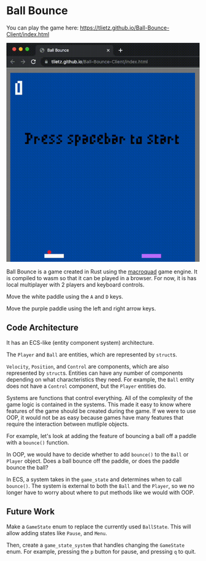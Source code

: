 # Ball Bounce 

You can play the game here: https://tlietz.github.io/Ball-Bounce-Client/index.html

![bounce out gif](media/ball_bounce_first.gif)


Ball Bounce is a game created in Rust using the [macroquad](https://github.com/not-fl3/macroquad) game engine.
It is compiled to wasm so that it can be played in a browser. For now, it is has local multiplayer with 2 players and keyboard controls.

Move the white paddle using the `A` and `D` keys. 

Move the purple paddle using the left and right arrow keys.

## Code Architecture

It has an ECS-like (entity component system) architecture.

The `Player` and `Ball` are entities, which are represented by `struct`s.

`Velocity`, `Position`, and `Control` are components, which are also represented by `struct`s. Entities can have any number of components depending on what characteristics they need. For example, the `Ball` entity does not have a `Control` component, but the `Player` entities do.

Systems are functions that control everything.
All of the complexity of the game logic is contained in the systems. This made it easy to know where features of the game should be created during the game. If we were to use OOP, it would not be as easy because games have many features that require the interaction between mutliple objects. 

For example, let's look at adding the feature of bouncing a ball off a paddle with a `bounce()` function. 

In OOP, we would have to decide whether to add `bounce()` to the `Ball` or `Player` object. Does a ball bounce off the paddle, or does the paddle bounce the ball?

In ECS, a system takes in the `game_state` and determines when to call `bounce()`. 
The system is external to both the `Ball` and the `Player`, so we no longer have to worry about where to put methods like we would with OOP.

## Future Work

Make a `GameState` enum to replace the currently used `BallState`. This will allow adding states like `Pause`, and `Menu`. 

Then, create a `game_state_system` that handles changing the `GameState` enum.
For example, pressing the `p` button for pause, and pressing `q` to quit. 